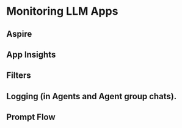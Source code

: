 # Monitoring LLM Apps

## Aspire

## App Insights

## Filters

## Logging (in Agents and Agent group chats).

## Prompt Flow
